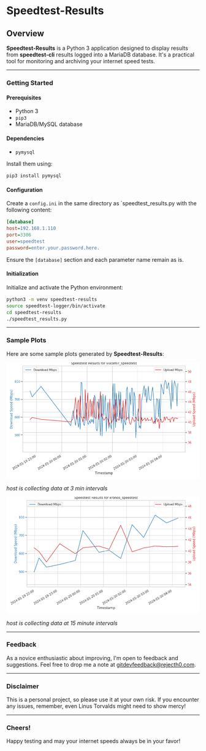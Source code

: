
# Speedtest-Results

## Overview
**Speedtest-Results** is a Python 3 application designed to display results from **speedtest-cli** results logged into a MariaDB database. It's a practical tool for monitoring and archiving your internet speed tests.

---

### Getting Started

#### Prerequisites
- Python 3
- `pip3`
- MariaDB/MySQL database

#### Dependencies
- `pymysql`

Install them using:
```bash
pip3 install pymysql
```

#### Configuration
Create a `config.ini` in the same directory as `speedtest_results.py with the following content:

```ini
[database]
host=192.168.1.110
port=3306
user=speedtest
password=enter.your.password.here.
```
Ensure the `[database]` section and each parameter name remain as is.

#### Initialization
Initialize and activate the Python environment:

```bash
python3 -m venv speedtest-results
source speedtest-logger/bin/activate
cd speedtest-results
./speedtest_results.py
```

---

### Sample Plots
Here are some sample plots generated by **Speedtest-Results**:

![host is collecting data at 3 min intervals](vladimir_speedtest-sample.png)

*host is collecting data at 3 min intervals*

![host is collecting data at 15 minute intervals](kronos_speedtest-sample.png)

*host is collecting data at 15 minute intervals*

---

### Feedback
As a novice enthusiastic about improving, I'm open to feedback and suggestions. Feel free to drop me a note at gitdevfeedback@rejecth0.com.

---

### Disclaimer
This is a personal project, so please use it at your own risk. If you encounter any issues, remember, even Linus Torvalds might need to show mercy!

---

### Cheers!
Happy testing and may your internet speeds always be in your favor!

